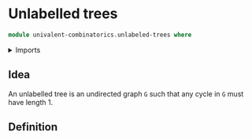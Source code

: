 # Unlabelled trees

```agda
module univalent-combinatorics.unlabeled-trees where
```

<details><summary>Imports</summary>

```agda

```

</details>

## Idea

An unlabelled tree is an undirected graph `G` such that any cycle in `G` must have length 1.

## Definition

```agda

```
